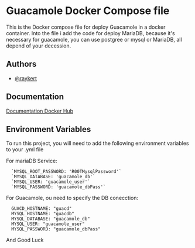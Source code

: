 
# Guacamole Docker Compose file

This is the Docker compose file for deploy Guacamole in a docker container.
Into the file i add the code for deploy MariaDB, because it's necessary for guacamole, you can use postgree or mysql or MariaDB, all depend of your decession.


## Authors

- [@raykert](https://github.com/raykert)


## Documentation

[Documentation Docker Hub](https://hub.docker.com/r/guacamole/guacamole)


## Environment Variables

To run this project, you will need to add the following environment variables to your .yml file

For mariaDB Service:

      `MYSQL_ROOT_PASSWORD: 'R00TMysqlPassword'`
      `MYSQL_DATABASE: 'guacamole_db'`
      `MYSQL_USER: 'guacamole_user'`
      `MYSQL_PASSWORD: 'guacamole_dbPass'`


For Guacamole, ou need to specify the DB conecction:

      GUACD_HOSTNAME: "guacd"
      MYSQL_HOSTNAME: "guacdb"
      MYSQL_DATABASE: "guacamole_db"
      MYSQL_USER: "guacamole_user"
      MYSQL_PASSWORD: "guacamole_dbPass"

And Good Luck
